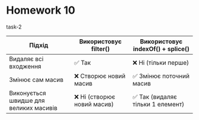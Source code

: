 # Homework 10

task-2

| Підхід                                 | Використовує filter()       | Використовує indexOf() + splice() |
| -------------------------------------- | --------------------------- | --------------------------------- |
| Видаляє всі входження                  | ✅ Так                      | ❌ Ні (тільки перше)              |
| Змінює сам масив                       | ❌ Створює новий масив      | ✅ Змінює поточний масив          |
| Виконується швидше для великих масивів | ❌ Ні (створює новий масив) | ✅ Так (видаляє тільки 1 елемент) |
